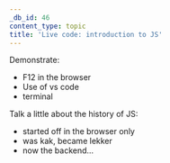 ```yaml
---
_db_id: 46
content_type: topic
title: 'Live code: introduction to JS'
---
```


Demonstrate:

- F12 in the browser
- Use of vs code
- terminal

Talk a little about the history of JS:

- started off in the browser only
- was kak, became lekker
- now the backend...